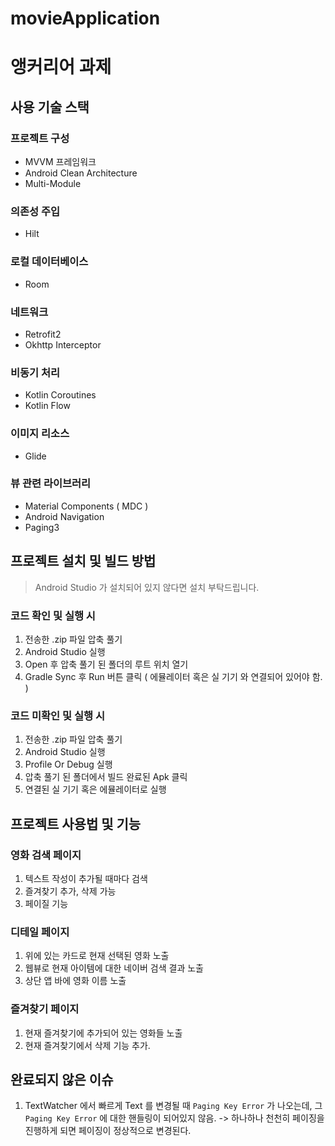 # movieApplication

# 앵커리어 과제

## 사용 기술 스택

### 프로젝트 구성
- MVVM 프레임워크
- Android Clean Architecture
- Multi-Module
### 의존성 주입
- Hilt
### 로컬 데이터베이스
- Room
### 네트워크
- Retrofit2
- Okhttp Interceptor
### 비동기 처리
- Kotlin Coroutines
- Kotlin Flow
### 이미지 리소스
- Glide
### 뷰 관련 라이브러리
- Material Components ( MDC )
- Android Navigation
- Paging3

## 프로젝트 설치 및 빌드 방법
> Android Studio 가 설치되어 있지 않다면 설치 부탁드립니다.
### 코드 확인 및 실행 시
1. 전송한 .zip 파일 압축 풀기
2. Android Studio 실행
3. Open 후 압축 풀기 된 폴더의 루트 위치 열기
4. Gradle Sync 후 Run 버튼 클릭 ( 에뮬레이터 혹은 실 기기 와 연결되어 있어야 함. )
### 코드 미확인 및 실행 시
1. 전송한 .zip 파일 압축 풀기
2. Android Studio 실행
3. Profile Or Debug 실행
4. 압축 풀기 된 폴더에서 빌드 완료된 Apk 클릭
5. 연결된 실 기기 혹은 에뮬레이터로 실행

## 프로젝트 사용법 및 기능
### 영화 검색 페이지
1. 텍스트 작성이 추가될 때마다 검색
2. 즐겨찾기 추가, 삭제 가능
3. 페이질 기능
### 디테일 페이지
1. 위에 있는 카드로 현재 선택된 영화 노출
2. 웹뷰로 현재 아이템에 대한 네이버 검색 결과 노출
3. 상단 앱 바에 영화 이름 노출
### 즐겨찾기 페이지
1. 현재 즐겨찾기에 추가되어 있는 영화들 노출
2. 현재 즐겨찾기에서 삭제 기능 추가.

## 완료되지 않은 이슈
1. TextWatcher 에서 빠르게 Text 를 변경될 때 `Paging Key Error` 가 나오는데, 그 `Paging Key Error` 에 대한 핸들링이 되어있지 않음. 
   -> 하나하나 천천히 페이징을 진행하게 되면 페이징이 정상적으로 변경된다.

